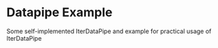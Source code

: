 # Datapipe Example

Some self-implemented IterDataPipe and example for practical usage of IterDataPipe
